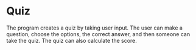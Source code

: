 # Quiz
The program creates a quiz by taking user input. The user can make a question, choose the options, the correct answer, and then someone can take the quiz. The quiz can also calculate the score.
